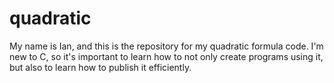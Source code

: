 # quadratic

My name is Ian, and this is the repository for my quadratic formula code. I'm new to C, so it's important to learn how to not only create programs using it, but also to learn how to publish it efficiently. 
